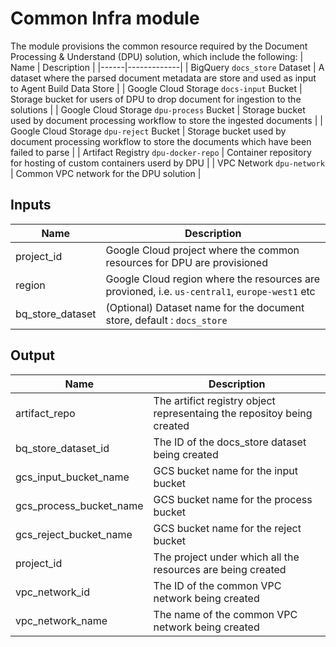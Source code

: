 # Common Infra module
The module provisions the common resource required by the Document Processing & Understand (DPU) solution, which include the following:
| Name | Description |
|------|-------------|
| BigQuery `docs_store` Dataset | A dataset where the parsed document metadata are store and used as input to Agent Build Data Store  |
| Google Cloud Storage `docs-input` Bucket | Storage bucket for users of DPU to drop document for ingestion to the solutions |
| Google Cloud Storage `dpu-process` Bucket | Storage bucket used by document processing workflow to store the ingested documents |
| Google Cloud Storage `dpu-reject` Bucket | Storage bucket used by document processing workflow to store the documents which have been failed to parse |
| Artifact Registry `dpu-docker-repo` | Container repository for hosting of custom containers userd by DPU |
| VPC Network `dpu-network` | Common VPC network for the DPU solution |

## Inputs

| Name | Description |
|------|-------------|
| project_id | Google Cloud project where the common resources for DPU are provisioned |
| region | Google Cloud region where the resources are provioned, i.e. `us-central1`, `europe-west1` etc |
| bq_store_dataset | (Optional) Dataset name for the document store, default : `docs_store` |

## Output
| Name | Description |
|------|-------------|
| artifact_repo | The artifict registry object representaing the repositoy being created|
| bq_store_dataset_id | The ID of the docs_store dataset being created |
| gcs_input_bucket_name | GCS bucket name for the input bucket |
| gcs_process_bucket_name | GCS bucket name for the process bucket |
| gcs_reject_bucket_name | GCS bucket name for the reject bucket |
| project_id | The project under which all the resources are being created |
| vpc_network_id | The ID of the common VPC network being created |
| vpc_network_name | The name of the common VPC network being created |
